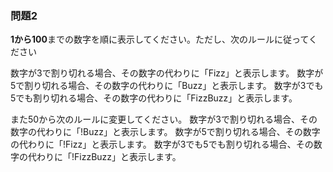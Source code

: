 ### 問題2
**1から100**までの数字を順に表示してください。ただし、次のルールに従ってください

数字が3で割り切れる場合、その数字の代わりに「Fizz」と表示します。
数字が5で割り切れる場合、その数字の代わりに「Buzz」と表示します。
数字が3でも5でも割り切れる場合、その数字の代わりに「FizzBuzz」と表示します。

また50から次のルールに変更してください。
数字が3で割り切れる場合、その数字の代わりに「!Buzz」と表示します。
数字が5で割り切れる場合、その数字の代わりに「!Fizz」と表示します。
数字が3でも5でも割り切れる場合、その数字の代わりに「!FizzBuzz」と表示します。
